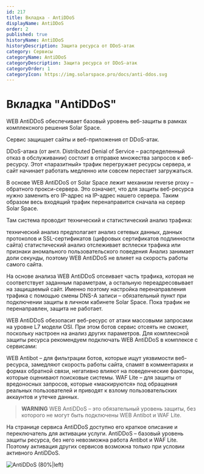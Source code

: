 ```yaml
---
id: 217
title: Вкладка - AntiDDoS
displayName: AntiDDoS
order: 2
published: true
historyName: AntiDDoS
historyDescription: Защита ресурса от DDoS-атак
category: Сервисы
categoryName: AntiDDoS
categoryDescription: Защита ресурса от DDoS-атак
categoryOrder: 1
categoryIcon: https://img.solarspace.pro/docs/anti-ddos.svg
---
```


# Вкладка "AntiDDoS"

WEB AntiDDoS обеспечивает базовый уровень веб-защиты в рамках комплексного решения Solar Space.

Сервис защищает сайты и веб-приложения от DDoS-атак.

DDoS-атака (от англ. Distributed Denial of Service – распределенный отказ в обслуживании) состоит в отправке множества запросов к веб-ресурсу. Этот «паразитный» трафик перегружает ресурсы сервера, и сайт начинает работать медленно или совсем перестает загружаться.

В основе WEB AntiDDoS от Solar Space лежит механизм reverse proxy – обратного прокси-сервера. Это означает, что для защиты веб-ресурса нужно заменить его IP-адрес на IP-адрес нашего сервера. Таким образом весь входящий трафик перенаправится сначала на сервер Solar Space.

Там система проводит технический и статистический анализ трафика:

технический анализ предполагает анализ сетевых данных, данных протоколов и SSL-сертификатов (цифровых сертификатов подлинности сайта)
статистический анализ отслеживает всплески трафика или признаки аномального пользовательского поведения
Анализ занимает доли секунды, поэтому WEB AntiDDoS не влияет на скорость работы самого сайта.

На основе анализа WEB AntiDDoS отсеивает часть трафика, которая не соответствует заданным параметрам, а остальную переадресовывает на защищаемый сайт. Именно поэтому настройка перенаправления трафика с помощью смены DNS-А записи – обязательный пункт при подключении защиты в личном кабинете Solar Space. Пока трафик не перенаправлен, защита не работает.

WEB AntiDDoS обезопасит веб-ресурс от атаки массовыми запросами на уровне L7 модели OSI. При этом ботов сервис отсеять не сможет, поскольку настроен на анализ других параметров. Для комплексной защиты ресурса рекомендуем подключать WEB AntiDDoS в комплексе с сервисами:

WEB Antibot – для фильтрации ботов, которые ищут уязвимости веб-ресурса, замедляют скорость работы сайта, спамят в комментариях и формах обратной связи, негативно влияют на поведенческие факторы, которые оценивают поисковые системы.
WAF Lite – для защиты от вредоносных запросов, которые «маскируются» под обращения реальных пользователей и приводят к взлому пользовательских аккаунтов и утечке данных.

> **WARNING**
> WEB AntiDDoS – это обязательный уровень защиты, без которого не могут быть подключены WEB Antibot и WAF Lite.

На странице сервиса AntiDDoS доступно его краткое описание и переключатель для активации услуги. AntiDDoS – базовый уровень защиты ресурса, без него невозможна работа Antibot и WAF Lite. Поэтому активация других сервисов возможна только при условии активного AntiDDoS.

![AntiDDoS (80%|left)](https://img.solarspace.pro/docs/antiddos.jpg "antiddos")


